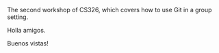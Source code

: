 The second workshop of CS326, which covers how to use Git in a group setting.

Holla amigos.

Buenos vistas!
